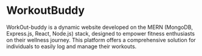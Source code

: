 # WorkoutBuddy
WorkOut-buddy is a dynamic website developed on the MERN (MongoDB, Express.js, React, Node.js) stack, designed to empower fitness enthusiasts on their wellness journey. This platform offers a comprehensive solution for individuals to easily log and manage their workouts.
